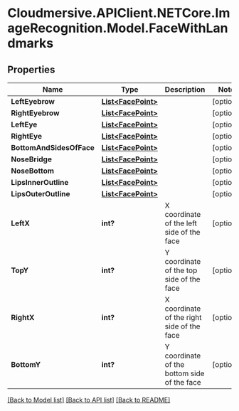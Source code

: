 # Cloudmersive.APIClient.NETCore.ImageRecognition.Model.FaceWithLandmarks
## Properties

Name | Type | Description | Notes
------------ | ------------- | ------------- | -------------
**LeftEyebrow** | [**List&lt;FacePoint&gt;**](FacePoint.md) |  | [optional] 
**RightEyebrow** | [**List&lt;FacePoint&gt;**](FacePoint.md) |  | [optional] 
**LeftEye** | [**List&lt;FacePoint&gt;**](FacePoint.md) |  | [optional] 
**RightEye** | [**List&lt;FacePoint&gt;**](FacePoint.md) |  | [optional] 
**BottomAndSidesOfFace** | [**List&lt;FacePoint&gt;**](FacePoint.md) |  | [optional] 
**NoseBridge** | [**List&lt;FacePoint&gt;**](FacePoint.md) |  | [optional] 
**NoseBottom** | [**List&lt;FacePoint&gt;**](FacePoint.md) |  | [optional] 
**LipsInnerOutline** | [**List&lt;FacePoint&gt;**](FacePoint.md) |  | [optional] 
**LipsOuterOutline** | [**List&lt;FacePoint&gt;**](FacePoint.md) |  | [optional] 
**LeftX** | **int?** | X coordinate of the left side of the face | [optional] 
**TopY** | **int?** | Y coordinate of the top side of the face | [optional] 
**RightX** | **int?** | X coordinate of the right side of the face | [optional] 
**BottomY** | **int?** | Y coordinate of the bottom side of the face | [optional] 

[[Back to Model list]](../README.md#documentation-for-models) [[Back to API list]](../README.md#documentation-for-api-endpoints) [[Back to README]](../README.md)

